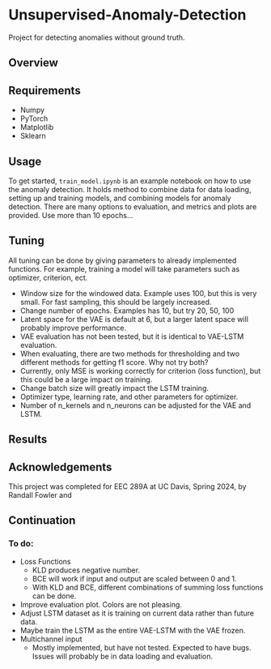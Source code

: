 # Unsupervised-Anomaly-Detection
Project for detecting anomalies without ground truth.

## Overview

## Requirements
* Numpy
* PyTorch
* Matplotlib
* Sklearn

## Usage
To get started, `train_model.ipynb` is an example notebook on how to use the anomaly detection. It holds method to combine data for data loading, setting up and training models, and combining models for anomaly detection. There are many options to evaluation, and metrics and plots are provided. Use more than 10 epochs...

## Tuning
All tuning can be done by giving parameters to already implemented functions. For example, training a model will take parameters such as optimizer, criterion, ect.

* Window size for the windowed data. Example uses 100, but this is very small. For fast sampling, this should be largely increased.
* Change number of epochs. Examples has 10, but try 20, 50, 100
* Latent space for the VAE is default at 6, but a larger latent space will probably improve performance.
* VAE evaluation has not been tested, but it is identical to VAE-LSTM evaluation.
* When evaluating, there are two methods for thresholding and two different methods for getting f1 score. Why not try both?
* Currently, only MSE is working correctly for criterion (loss function), but this could be a large impact on training.
* Change batch size will greatly impact the LSTM training.
* Optimizer type, learning rate, and other parameters for optimizer.
* Number of n_kernels and n_neurons can be adjusted for the VAE and LSTM.

## Results

## Acknowledgements
This project was completed for EEC 289A at UC Davis, Spring 2024, by Randall Fowler and

## Continuation

### To do:
* Loss Functions
    * KLD produces negative number.
    * BCE will work if input and output are scaled between 0 and 1.
    * With KLD and BCE, different combinations of summing loss functions can be done.
* Improve evaluation plot. Colors are not pleasing.
* Adjust LSTM dataset as it is training on current data rather than future data.
* Maybe train the LSTM as the entire VAE-LSTM with the VAE frozen.
* Multichannel input
    * Mostly implemented, but have not tested. Expected to have bugs. Issues will probably be in data loading and evaluation.
